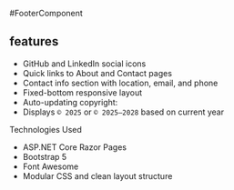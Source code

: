 #FooterComponent

## features

- GitHub and LinkedIn social icons
- Quick links to About and Contact pages
- Contact info section with location, email, and phone
- Fixed-bottom responsive layout
- Auto-updating copyright:
-  Displays `© 2025` or `© 2025–2028` based on current year

Technologies Used

- ASP.NET Core Razor Pages
- Bootstrap 5
- Font Awesome
- Modular CSS and clean layout structure
